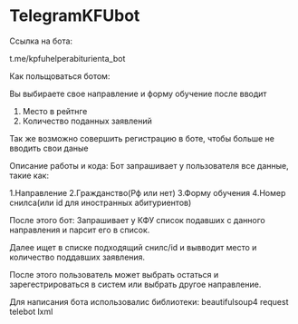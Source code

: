 # TelegramKFUbot

Ссылка на бота: 

t.me/kpfuhelperabiturienta_bot

Как польщоваться ботом:

Вы выбираете свое направление и форму обучение
после вводит

1. Место в рейтнге
2. Количество поданных заявлений
 

Так же возможно совершить регистрацию в боте, чтобы
больше не вводить свои даные

Описание работы и кода:
Бот запрашивает у пользователя все данные, такие как:

1.Направление
2.Гражданство(Рф или нет)
3.Форму обучения
4.Номер снилса(или id для иностранных абитуриентов)

После этого бот: Запрашивает у КФУ список подавших с данного
направления и парсит его в список.

Далее ищет в списке подходящий снилс/id и вывводит место 
и количество поддавших заявления.

После этого пользователь может выбрать остаться и 
зарегестрироваться  в систем или выбрать другое 
направление.



Для написания бота использовалис библиотеки:
beautifulsoup4 
request 
telebot
lxml

